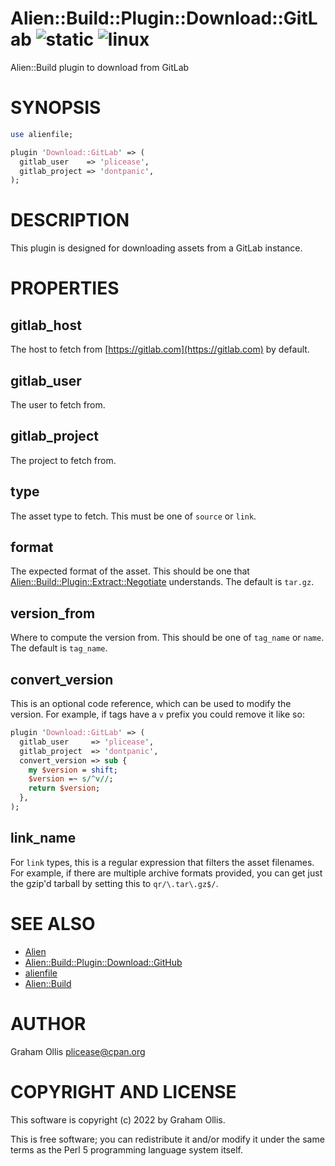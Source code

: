 # Alien::Build::Plugin::Download::GitLab ![static](https://github.com/PerlAlien/Alien-Build-Plugin-Download-GitLab/workflows/static/badge.svg) ![linux](https://github.com/PerlAlien/Alien-Build-Plugin-Download-GitLab/workflows/linux/badge.svg)

Alien::Build plugin to download from GitLab

# SYNOPSIS

```perl
use alienfile;

plugin 'Download::GitLab' => (
  gitlab_user    => 'plicease',
  gitlab_project => 'dontpanic',
);
```

# DESCRIPTION

This plugin is designed for downloading assets from a GitLab instance.

# PROPERTIES

## gitlab\_host

The host to fetch from [https://gitlab.com](https://gitlab.com) by default.

## gitlab\_user

The user to fetch from.

## gitlab\_project

The project to fetch from.

## type

The asset type to fetch.  This must be one of `source` or `link`.

## format

The expected format of the asset.  This should be one that
[Alien::Build::Plugin::Extract::Negotiate](https://metacpan.org/pod/Alien::Build::Plugin::Extract::Negotiate) understands.  The
default is `tar.gz`.

## version\_from

Where to compute the version from.  This should be one of
`tag_name` or `name`.  The default is `tag_name`.

## convert\_version

This is an optional code reference, which can be used to modify
the version.  For example, if tags have a `v` prefix you could
remove it like so:

```perl
plugin 'Download::GitLab' => (
  gitlab_user     => 'plicease',
  gitlab_project  => 'dontpanic',
  convert_version => sub {
    my $version = shift;
    $version =~ s/^v//;
    return $version;
  },
);
```

## link\_name

For `link` types, this is a regular expression that filters the
asset filenames.  For example, if there are multiple archive
formats provided, you can get just the gzip'd tarball by setting
this to `qr/\.tar\.gz$/`.

# SEE ALSO

- [Alien](https://metacpan.org/pod/Alien)
- [Alien::Build::Plugin::Download::GitHub](https://metacpan.org/pod/Alien::Build::Plugin::Download::GitHub)
- [alienfile](https://metacpan.org/pod/alienfile)
- [Alien::Build](https://metacpan.org/pod/Alien::Build)

# AUTHOR

Graham Ollis <plicease@cpan.org>

# COPYRIGHT AND LICENSE

This software is copyright (c) 2022 by Graham Ollis.

This is free software; you can redistribute it and/or modify it under
the same terms as the Perl 5 programming language system itself.
